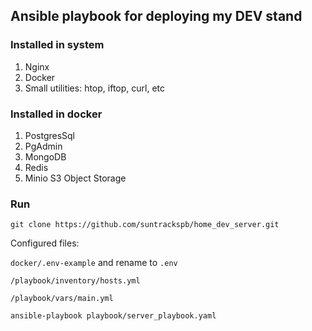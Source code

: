 ## Ansible playbook for deploying my DEV stand

### Installed in system

1. Nginx
2. Docker
3. Small utilities: htop, iftop, curl, etc

### Installed in docker
1. PostgresSql
2. PgAdmin
3. MongoDB
4. Redis
5. Minio S3 Object Storage


### Run

```shell
git clone https://github.com/suntrackspb/home_dev_server.git
```
Configured files:

`docker/.env-example` and rename to `.env`

`/playbook/inventory/hosts.yml`

`/playbook/vars/main.yml`

```shell
ansible-playbook playbook/server_playbook.yaml
```
